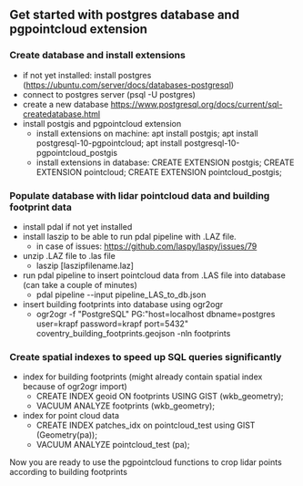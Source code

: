 ## Get started with postgres database and pgpointcloud extension
### Create database and install extensions
- if not yet installed: install postgres (https://ubuntu.com/server/docs/databases-postgresql)
- connect to postgres server (psql -U postgres)
- create a new database https://www.postgresql.org/docs/current/sql-createdatabase.html
- install postgis and pgpointcloud extension 
	- install extensions on machine: 
	apt install postgis; apt install postgresql-10-pgpointcloud; apt install postgresql-10-pgpointcloud_postgis
	- install extensions in database:
	CREATE EXTENSION postgis;
	CREATE EXTENSION pointcloud;
	CREATE EXTENSION pointcloud_postgis;
### Populate database with lidar pointcloud data and building footprint data
- install pdal if not yet installed
- install laszip to be able to run pdal pipeline with .LAZ file.
	- in case of issues: https://github.com/laspy/laspy/issues/79
- unzip .LAZ file to .las file
	- laszip [laszipfilename.laz]
- run pdal pipeline to insert pointcloud data from .LAS file into database (can take a couple of minutes)
	- pdal pipeline --input pipeline_LAS_to_db.json
- insert building footprints into database using ogr2ogr
	- ogr2ogr -f "PostgreSQL" PG:"host=localhost dbname=postgres user=krapf password=krapf port=5432" coventry_building_footprints.geojson -nln footprints

### Create spatial indexes to speed up SQL queries significantly
- index for building footprints (might already contain spatial index because of ogr2ogr import)
	- CREATE INDEX geoid ON footprints USING GIST (wkb_geometry); 
	- VACUUM ANALYZE footprints (wkb_geometry);
- index for point cloud data 
	- CREATE INDEX patches_idx on pointcloud_test using GIST (Geometry(pa));  
	- VACUUM ANALYZE pointcloud_test (pa);


Now you are ready to use the pgpointcloud functions to crop lidar points according to building footprints